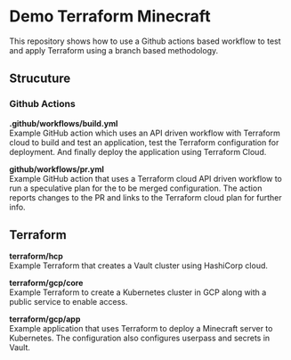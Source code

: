 # Demo Terraform Minecraft

This repository shows how to use a Github actions based workflow to test and apply Terraform
using a branch based methodology.

## Strucuture

### Github Actions

**.github/workflows/build.yml**  
Example GitHub action which uses an API driven workflow with Terraform cloud
to build and test an application, test the Terraform configuration for deployment.
And finally deploy the application using Terraform Cloud.

**github/workflows/pr.yml**  
Example GitHub action that uses a Terraform cloud API driven workflow to 
run a speculative plan for the to be merged configuration. The action 
reports changes to the PR and links to the Terraform cloud plan for further 
info.

## Terraform

**terraform/hcp**  
Example Terraform that creates a Vault cluster using HashiCorp cloud.

**terraform/gcp/core**  
Example Terraform to create a Kubernetes cluster in GCP along with a public
service to enable access.

**terraform/gcp/app**  
Example application that uses Terraform to deploy a Minecraft server to Kubernetes.
The configuration also configures userpass and secrets in Vault.
